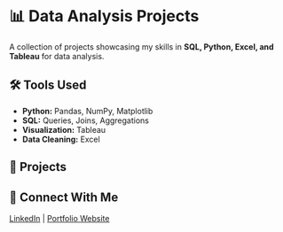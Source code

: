 # 📊 Data Analysis Projects  
A collection of projects showcasing my skills in **SQL, Python, Excel, and Tableau** for data analysis.  

## 🛠️ Tools Used  
- **Python:** Pandas, NumPy, Matplotlib  
- **SQL:** Queries, Joins, Aggregations  
- **Visualization:** Tableau 
- **Data Cleaning:** Excel

## 📂 Projects  

## 🔗 Connect With Me  
[LinkedIn](https://www.linkedin.com/in/juliocezarcarneiro/) | [Portfolio Website](https://juliocezarcarneiro.github.io/juliocezarcarneiro/)  